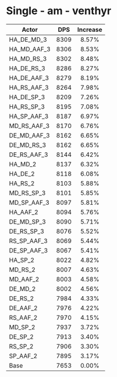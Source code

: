 # Single - am - venthyr
| Actor | DPS | Increase |
|---|:---:|:---:|
|HA_DE_MD_3|8309|8.57%|
|HA_MD_AAF_3|8306|8.53%|
|HA_MD_RS_3|8302|8.48%|
|HA_DE_RS_3|8286|8.27%|
|HA_DE_AAF_3|8279|8.19%|
|HA_RS_AAF_3|8264|7.98%|
|HA_DE_SP_3|8209|7.26%|
|HA_RS_SP_3|8195|7.08%|
|HA_SP_AAF_3|8187|6.97%|
|MD_RS_AAF_3|8170|6.76%|
|DE_MD_AAF_3|8162|6.65%|
|DE_MD_RS_3|8162|6.65%|
|DE_RS_AAF_3|8144|6.42%|
|HA_MD_2|8137|6.32%|
|HA_DE_2|8118|6.08%|
|HA_RS_2|8103|5.88%|
|MD_RS_SP_3|8101|5.85%|
|MD_SP_AAF_3|8097|5.81%|
|HA_AAF_2|8094|5.76%|
|DE_MD_SP_3|8090|5.71%|
|DE_RS_SP_3|8076|5.52%|
|RS_SP_AAF_3|8069|5.44%|
|DE_SP_AAF_3|8067|5.41%|
|HA_SP_2|8022|4.82%|
|MD_RS_2|8007|4.63%|
|MD_AAF_2|8003|4.58%|
|DE_MD_2|8002|4.56%|
|DE_RS_2|7984|4.33%|
|DE_AAF_2|7976|4.22%|
|RS_AAF_2|7970|4.15%|
|MD_SP_2|7937|3.72%|
|DE_SP_2|7913|3.40%|
|RS_SP_2|7906|3.30%|
|SP_AAF_2|7895|3.17%|
|Base|7653|0.00%|

